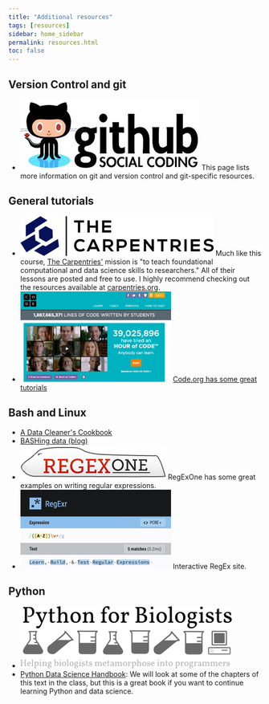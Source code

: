 ```yaml
---
title: "Additional resources"
tags: [resources]
sidebar: home_sidebar
permalink: resources.html
toc: false
---
```


## Version Control and git

* [![github logo](images/github_logo.jpg)](git.md) This page lists more information on git and version control and git-specific resources.

## General tutorials

* [![carpentries logo](images/TheCarpentries.png)](https://carpentries.org/) Much like this course, [The Carpentries'](https://carpentries.org/) mission is "to teach foundational computational and data science skills to researchers." All of their lessons are posted and free to use. I highly recommend checking out the resources available at [carpentries.org](https://carpentries.org/).
* [![code.org screenshot](images/code.org.jpg)](https://code.org/) [Code.org has some great tutorials](https://code.org/)

## Bash and Linux

* [A Data Cleaner's Cookbook](https://www.datafix.com.au/cookbook/)
* [BASHing data (blog)](https://www.datafix.com.au/cookbook/)
* [![Regexone logo](images/regexone.png)](https://regexone.com/) RegExOne has some great examples on writing regular expressions.
* [![regexr.com logo](images/regexr.png)](https://regexr.com/) Interactive RegEx site.

## Python

* [![Python for biologists logo](images/python_for_biologists.png)](https://pythonforbiologists.com/)
* [Python Data Science Handbook](https://jakevdp.github.io/PythonDataScienceHandbook/): We will look at some of the chapters of this text in the class, but this is a great book if you want to continue learning Python and data science.